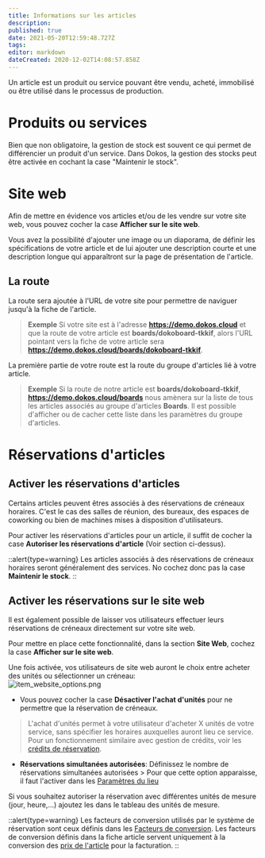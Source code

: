 ```yaml
---
title: Informations sur les articles
description: 
published: true
date: 2021-05-20T12:59:48.727Z
tags: 
editor: markdown
dateCreated: 2020-12-02T14:08:57.858Z
---
```


Un article est un produit ou service pouvant être vendu, acheté, immobilisé ou être utilisé dans le processus de production.

# Produits ou services

Bien que non obligatoire, la gestion de stock est souvent ce qui permet de différencier un produit d'un service.
Dans Dokos, la gestion des stocks peut être activée en cochant la case "Maintenir le stock".


# Site web

Afin de mettre en évidence vos articles et/ou de les vendre sur votre site web, vous pouvez cocher la case **Afficher sur le site web**.

Vous avez la possibilité d'ajouter une image ou un diaporama, de définir les spécifications de votre article et de lui ajouter une description courte et une description longue qui apparaîtront sur la page de présentation de l'article.

## La route

La route sera ajoutée à l'URL de votre site pour permettre de naviguer jusqu'à la fiche de l'article.
> **Exemple**
> Si votre site est à l'adresse **https://demo.dokos.cloud** et que la route de votre article est **boards/dokoboard-tkkif**, alors l'URL pointant vers la fiche de votre article sera **https://demo.dokos.cloud/boards/dokoboard-tkkif**.

La première partie de votre route est la route du groupe d'articles lié à votre article.
> **Exemple**
> Si la route de notre article est **boards/dokoboard-tkkif**, **https://demo.dokos.cloud/boards** nous amènera sur la liste de tous les articles associés au groupe d'articles **Boards**.
> Il est possible d'afficher ou de cacher cette liste dans les paramètres du groupe d'articles.


# Réservations d'articles

## Activer les réservations d'articles

Certains articles peuvent êtres associés à des réservations de créneaux horaires. C'est le cas des salles de réunion, des bureaux, des espaces de coworking ou bien de machines mises à disposition d'utilisateurs.

Pour activer les réservations d'articles pour un article, il suffit de cocher la case **Autoriser les réservations d'article** (Voir section ci-dessus).

::alert{type=warning}
Les articles associés à des réservations de créneaux horaires seront généralement des services. No cochez donc pas la case **Maintenir le stock**.
::

## Activer les réservations sur le site web

Il est également possible de laisser vos utilisateurs effectuer leurs réservations de créneaux directement sur votre site web.

Pour mettre en place cette fonctionnalité, dans la section **Site Web**, cochez la case **Afficher sur le site web**. 

Une fois activée, vos utilisateurs de site web auront le choix entre acheter des unités ou sélectionner un créneau:  
![item_website_options.png](/venue/item-booking/item_website_options.png)

* Vous pouvez cocher la case __Désactiver l'achat d'unités__ pour ne permettre que la réservation de créneaux.

> L'achat d'unités permet à votre utilisateur d'acheter X unités de votre service, sans spécifier les horaires auxquelles auront lieu ce service. Pour un fonctionnement similaire avec gestion de crédits, voir les [crédits de réservation](/fr/venue/booking-credits).

* __Réservations simultanées autorisées__: Définissez le nombre de réservations simultanées autorisées > Pour que cette option apparaisse, il faut l'activer dans les [Paramètres du lieu](/fr/venue/venue-settings)

Si vous souhaitez autoriser la réservation avec différentes unités de mesure (jour, heure,...) ajoutez les dans le tableau des unités de mesure.

::alert{type=warning}
Les facteurs de conversion utilisés par le système de réservation sont ceux définis dans les [Facteurs de conversion](/fr/venue/uom-conversion-factor).
Les facteurs de conversion définis dans la fiche article servent uniquement à la conversion des [prix de l'article](/fr/selling/item-price) pour la facturation.
::
